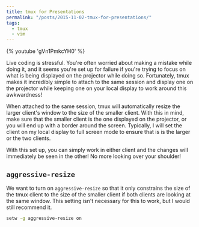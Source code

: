 ```yaml
---
title: tmux for Presentations
permalink: "/posts/2015-11-02-tmux-for-presentations/"
tags:
  - tmux
  - vim
---
```


{% youtube 'gVn1PmkcYH0' %}

Live coding is stressful. You're often worried about making a mistake while doing it, and it seems you're set up for failure if you're trying to focus on what is being displayed on the projector while doing so. Fortunately, tmux makes it incredibly simple to attach to the same session and display one on the projector while keeping one on your local display to work around this awkwardness!

When attached to the same session, tmux will automatically resize the larger client's window to the size of the smaller client. With this in mind, make sure that the smaller client is the one displayed on the projector, or you will end up with a border around the screen. Typically, I will set the client on my local display to full screen mode to ensure that is is the larger or the two clients.

With this set up, you can simply work in either client and the changes will immediately be seen in the other! No more looking over your shoulder!

## `aggressive-resize`

We want to turn on `aggressive-resize` so that it only constrains the size of the tmux client to the size of the smaller client if both clients are looking at the same window. This setting isn't necessary for this to work, but I would still recommend it.

```bash
setw -g aggressive-resize on
```
